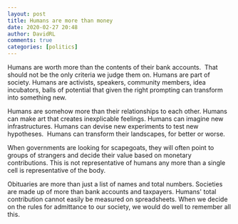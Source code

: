 ```yaml
---  
layout: post  
title: Humans are more than money  
date: 2020-02-27 20:48  
author: DavidRL  
comments: true  
categories: [politics]  
---  
```

Humans are worth more than the contents of their bank accounts.  That should not be the only criteria we judge them on. Humans are part of society. Humans are activists, speakers, community members, idea incubators, balls of potential that given the right prompting can transform into something new.  

Humans are somehow more than their relationships to each other. Humans can make art that creates inexplicable feelings. Humans can imagine new infrastructures. Humans can devise new experiments to test new hypotheses.  Humans can transform their landscapes, for better or worse.  

When governments are looking for scapegoats, they will often point to groups of strangers and decide their value based on monetary contributions. This is not representative of humans any more than a single cell is representative of the body.  

Obituaries are more than just a list of names and total numbers. Societies are made up of more than bank accounts and taxpayers. Humans' total contribution cannot easily be measured on spreadsheets. When we decide on the rules for admittance to our society, we would do well to remember all this.  
